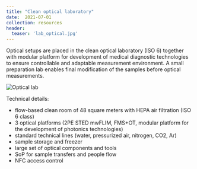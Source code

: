 ```yaml
---
title: "Clean optical laboratory"
date:  2021-07-01
collection: resources
header:
  teaser: 'lab_optical.jpg'
---
```



Optical setups are placed in the clean optical laboratory (ISO 6) together with modular platform for development of medical diagnostic technologies to ensure controllable and adaptable measurement environment. A small preparation lab enables final modification of the samples before optical measurements. 

![Optical lab](/images/lab_optical.jpg)

Technical details:  
* flow-based clean room of 48 square meters with HEPA air filtration (ISO 6 class)  
* 3 optical platforms (2PE STED mwFLIM, FMS+OT, modular platform for the development of photonics technologies)  
* standard technical lines (water, pressurized air, nitrogen, CO2, Ar)  
* sample storage and freezer  
* large set of optical components and tools  
* SoP for sample transfers and people flow  
* NFC access control  